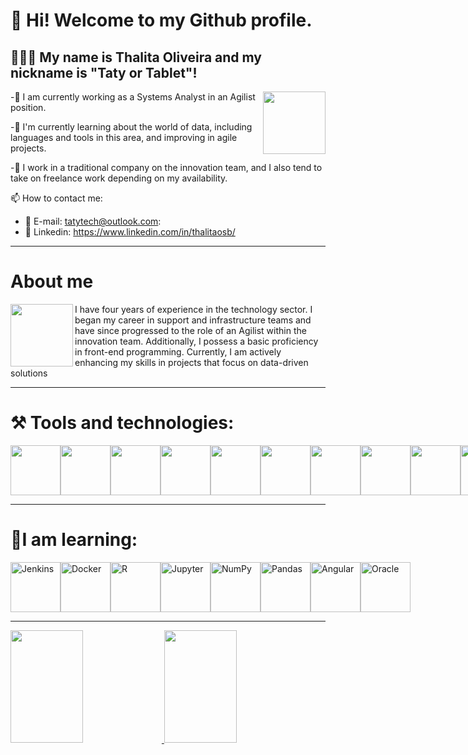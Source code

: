 
<h1>👋 Hi! Welcome to my Github profile.</h1>
<h2>👩🏻‍🦰 My name is Thalita Oliveira and my nickname is "Taty or Tablet"! </h2>

<img align="right" width="100" height="100" src= "https://github.com/Thalitasoliveira/ThalitaSOliveira/assets/110640572/dbf1d9c5-1c21-4a76-be63-4e861f0e93dd"/>

-🔭 I am currently working as a Systems Analyst in an Agilist position.

-🌱 I'm currently learning about the world of data, including languages and tools in this area, and improving in agile projects.

-👯 I work in a traditional company on the innovation team, and I also tend to take on freelance work depending on my availability.

📫 How to contact me: 

   * 📩 E-mail: tatytech@outlook.com:          
   * 🔗 Linkedin: https://www.linkedin.com/in/thalitaosb/

--------------------------------------------------------------------------------------------------

<h1> About me</h1>

<img align="left" width="100" height="100" src="https://github.com/Thalitasoliveira/ThalitaSOliveira/assets/110640572/52a2851d-6119-464a-9f49-c70dc6fe6c9d"/>
<div
<p> I have four years of experience in the technology sector. I began my career in support and infrastructure teams and have since progressed to the role of an Agilist within the innovation team. Additionally, I possess a basic proficiency in front-end programming. Currently, I am actively enhancing my skills in projects that focus on data-driven solutions </p>
</div>

-------------------------------------------------------------------------------------------------------------------------------------------
<h1> ⚒️ Tools and technologies:</h1>


<div style="display: flex; justify-content: space-between;">
    <img loading="lazy" src="https://img.shields.io/badge/-HTML5-E34F26?logo=html5&logoColor=white&style=flat" width="80" height="80"/>
    <img loading="lazy" src="https://img.shields.io/badge/-CSS3-1572B6?logo=css3&logoColor=white&style=flat" width="80" height="80"/>
    <img loading="lazy" src="https://img.shields.io/badge/-JavaScript-F7DF1E?logo=javascript&logoColor=black&style=flat" width="80" height="80"/>
    <img loading="lazy" src="https://img.shields.io/badge/-Flutter-02569B?logo=flutter&logoColor=white&style=flat" width="80" height="80"/>
    <img loading="lazy" src="https://img.shields.io/badge/-SQL-4479A1?logo=postgresql&logoColor=white&style=flat" width="80" height="80"/>
    <img loading="lazy" src="https://img.shields.io/badge/-Python-3776AB?logo=python&logoColor=white&style=flat" width="80" height="80"/>
    <img loading="lazy" src="https://img.shields.io/badge/-Trello-0079BF?logo=trello&logoColor=white&style=flat" width="80" height="80"/>
    <img loading="lazy" src="https://img.shields.io/badge/-Jira-0052CC?logo=jira&logoColor=white&style=flat" width="80" height="80"/>
    <img loading="lazy" src="https://img.shields.io/badge/-GitLab-FCA121?logo=gitlab&logoColor=white&style=flat" width="80" height="80"/>
    <img loading="lazy" src="https://img.shields.io/badge/-Figma-F24E1E?logo=figma&logoColor=white&style=flat" width="80" height="80"/>
    <img loading="lazy" src="https://img.shields.io/badge/-Firebase-FFCA28?logo=firebase&logoColor=black&style=flat" width="80" height="80"/>
    <img loading="lazy" src="https://img.shields.io/badge/-Adobe-FF0000?logo=adobe&logoColor=white&style=flat" width="80" height="80"/>
    <img loading="lazy" src="https://img.shields.io/badge/-Elasticsearch-005571?logo=elasticsearch&logoColor=white&style=flat" width="80" height="80"/>
</div>

-------------------------------------------------------------------------------------------------------

<h1> 📘I am learning: </h1>

<div style="display: flex; justify-content: space-between;">
    <img loading="lazy" src="https://img.shields.io/badge/Jenkins-CI%2FCD-0096D8?style=flat&logo=jenkins&logoColor=white" alt="Jenkins" width="80" height="80"/>
    <img loading="lazy" src="https://img.shields.io/badge/Docker-2496ED?style=flat&logo=docker&logoColor=white" alt="Docker" width="80" height="80"/>
    <img loading="lazy" src="https://img.shields.io/badge/R-276DC3?style=flat&logo=r&logoColor=white" alt="R" width="80" height="80"/>
    <img loading="lazy" src="https://img.shields.io/badge/Jupyter-F37626?style=flat&logo=jupyter&logoColor=white" alt="Jupyter" width="80" height="80"/>
    <img loading="lazy" src="https://img.shields.io/badge/NumPy-013243?style=flat&logo=numpy&logoColor=white" alt="NumPy" width="80" height="80"/>
    <img loading="lazy" src="https://img.shields.io/badge/Pandas-150458?style=flat&logo=pandas&logoColor=white" alt="Pandas" width="80" height="80"/>
    <img loading="lazy" src="https://img.shields.io/badge/Angular-DD0031?style=flat&logo=angular&logoColor=white" alt="Angular" width="80" height="80"/>
    <img loading="lazy" src="https://img.shields.io/badge/Oracle-F80000?style=flat&logo=oracle&logoColor=white" alt="Oracle" width="80" height="80"/>
</div>


-------------------------------------------------------------------------------------------------------------------------------------------
<div>
  <a href="https://github.com/Thalitasoliveira">
    <img style="display: inline-block; width: 48%;" loading="lazy" height="180em" src="https://github-readme-stats.vercel.app/api/top-langs/?username=Thalitasoliveira&layout=compact&langs_count=7&theme=dracula"/>
    <img style="display: inline-block; width: 48%;" loading="lazy" height="180em" src="https://github-readme-stats.vercel.app/api?username=Thalitasoliveira&show_icons=true&theme=dracula&include_all_commits=true&count_private=true"/>
  </a>
</div>





